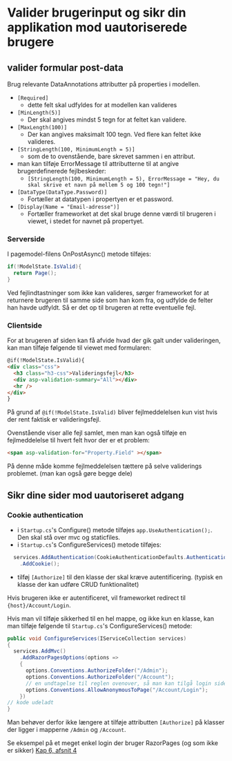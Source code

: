 # Valider brugerinput og sikr din applikation mod uautoriserede brugere
## valider formular post-data
Brug relevante DataAnnotations attributter på properties i modellen.
- `[Required]`
  - dette felt skal udfyldes for at modellen kan valideres
- `[MinLength(5)]`
  - Der skal angives mindst 5 tegn for at feltet kan validere.
- `[MaxLength(100)]`
  - Der kan angives maksimalt 100 tegn. Ved flere kan feltet ikke valideres.
- `[StringLength(100, MinimumLength = 5)]`
  - som de to ovenstående, bare skrevet sammen i en attribut.
- man kan tilføje ErrorMessage til attributterne til at angive brugerdefinerede fejlbeskeder:
  - `[StringLength(100, MinimumLength = 5), ErrorMessage = "Hey, du skal skrive et navn på mellem 5 og 100 tegn!"]`
- `[DataType(DataType.Password)]`
  - Fortæller at datatypen i propertyen er et password.
- `[Display(Name = "Email-adresse")]`
  - Fortæller frameworket at det skal bruge denne værdi til brugeren i viewet, i stedet for navnet på propertyet.

### Serverside
  
I pagemodel-filens OnPostAsync() metode tilføjes:
```C#
if(!ModelState.IsValid){
  return Page();
}
```
Ved fejlindtastninger som ikke kan valideres, sørger frameworket for at returnere brugeren til samme side som han kom fra, og udfylde de felter han havde udfyldt. Så er det op til brugeren at rette eventuelle fejl.

### Clientside
For at brugeren af siden kan få afvide hvad der gik galt under valideringen, kan man tilføje følgende til viewet med formularen:
```html
@if(!ModelState.IsValid){
<div class="css">
  <h3 class="h3-css">Valideringsfejl</h3>
  <div asp-validation-summary="All"></div>
  <hr />
</div>
}
```

På grund af `@if(!ModelState.IsValid)` bliver fejlmeddelelsen kun vist hvis der rent faktisk er valideringsfejl.

Ovenstående viser alle fejl samlet, men man kan også tilføje en fejlmeddelelse til hvert felt hvor der er et problem:
```html
<span asp-validation-for="Property.Field" ></span>
```
På denne måde komme fejlmeddelelsen tættere på selve validerings problemet. (man kan også gøre begge dele)

## Sikr dine sider mod uautoriseret adgang
### Cookie authentication
- i `Startup.cs`'s Configure() metode tilføjes `app.UseAuthentication();`. Den skal stå over mvc og staticfiles.
- i `Startup.cs`'s ConfigureServices() metode tilføjes:
```C#
  services.AddAuthentication(CookieAuthenticationDefaults.AuthenticationScheme)
    .AddCookie();
```
- tilføj `[Authorize]` til den klasse der skal kræve autentificering. (typisk en klasse der kan udføre CRUD funktionalitet)

Hvis brugeren ikke er autentificeret, vil frameworket redirect til `{host}/Account/Login`.

Hvis man vil tilføje sikkerhed til en hel mappe, og ikke kun en klasse, kan man tilføje følgende til `Startup.cs`'s ConfigureServices() metode:
```C#
public void ConfigureServices(IServiceCollection services)
{
  services.AddMvc()
    .AddRazorPagesOptions(options =>
    {
      options.Conventions.AuthorizeFolder("/Admin");
      options.Conventions.AuthorizeFolder("/Account");
      // en undtagelse til reglen ovenover, så man kan tilgå login siden.
      options.Conventions.AllowAnonymousToPage("/Account/Login"); 
    })
// kode udeladt
}
```
Man behøver derfor ikke længere at tilføje attributten `[Authorize]` på klasser der ligger i mapperne `/Admin` og `/Account`.

Se eksempel på et meget enkel login der bruger RazorPages (og som ikke er sikker) [Kap 6, afsnit 4](https://www.lynda.com/ASP-NET-tutorials/Implementing-basic-cookie-based-authentication/630622/679613-4.html)
